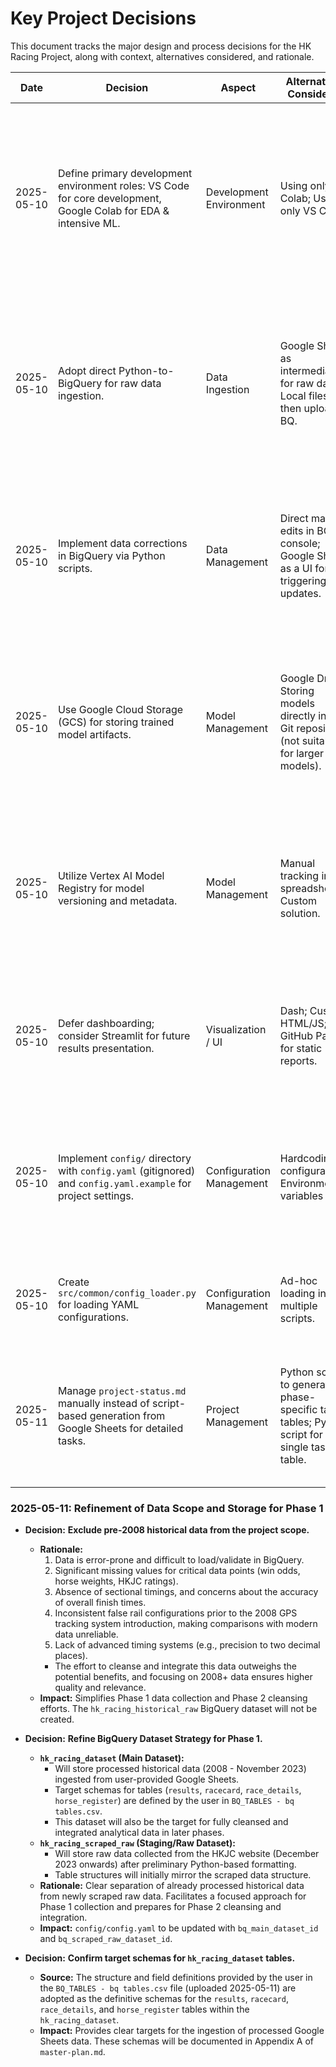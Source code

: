 # Key Project Decisions

This document tracks the major design and process decisions for the HK Racing Project, along with context, alternatives considered, and rationale.

| Date       | Decision                                                                 | Aspect                      | Alternatives Considered                                                                 | Rationale / Notes                                                                                                                                                              |
|------------|--------------------------------------------------------------------------|-----------------------------|-----------------------------------------------------------------------------------------|--------------------------------------------------------------------------------------------------------------------------------------------------------------------------------|
| 2025-05-10 | Define primary development environment roles: VS Code for core development, Google Colab for EDA & intensive ML. | Development Environment     | Using only Colab; Using only VS Code.                                                   | Leverages VS Code's strengths for project management & script development, and Colab's strengths for experimentation & hardware acceleration. Clear separation of concerns.         |
| 2025-05-10 | Adopt direct Python-to-BigQuery for raw data ingestion.                  | Data Ingestion              | Google Sheets as intermediary for raw data; Local files then upload to BQ.            | Increases robustness, scalability, and efficiency of the automated scraping pipeline. Reduces manual steps and potential points of failure associated with Sheets intermediary. |
| 2025-05-10 | Implement data corrections in BigQuery via Python scripts.               | Data Management             | Direct manual edits in BQ console; Google Sheet as a UI for triggering updates.         | Scripted corrections are version-controllable, auditable, and more robust. A GSheet for *logging* corrections could be a future UI enhancement if needed.                     |
| 2025-05-10 | Use Google Cloud Storage (GCS) for storing trained model artifacts.      | Model Management            | Google Drive; Storing models directly in the Git repository (not suitable for larger models). | GCS offers better versioning, programmatic access, and integration with MLOps tools (like Vertex AI Model Registry). Likely free/low-cost for project scale.                     |
| 2025-05-10 | Utilize Vertex AI Model Registry for model versioning and metadata.        | Model Management            | Manual tracking in spreadsheets; Custom solution.                                       | Provides a centralized, free (for registration) service for managing model lifecycle, improving organization and reproducibility. Points to models in GCS.                   |
| 2025-05-10 | Defer dashboarding; consider Streamlit for future results presentation.    | Visualization / UI          | Dash; Custom HTML/JS; GitHub Pages for static reports.                                  | Focus on core pipeline first. Streamlit offers a Python-native way to quickly build interactive UIs when predictions are ready.                                              |
| 2025-05-10 | Implement `config/` directory with `config.yaml` (gitignored) and `config.yaml.example` for project settings. | Configuration Management    | Hardcoding configurations; Environment variables only.                                    | Centralizes configuration, improves clarity, facilitates different environments (if needed later), and keeps secrets out of version control.                               |
| 2025-05-10 | Create `src/common/config_loader.py` for loading YAML configurations.    | Configuration Management    | Ad-hoc loading in multiple scripts.                                                     | Provides a standardized, reusable way to access configurations throughout the project.                                                                                         |
| 2025-05-11 | Manage `project-status.md` manually instead of script-based generation from Google Sheets for detailed tasks. | Project Management          | Python script to generate phase-specific task tables; Python script for single task table. | User preference for direct Markdown editing and control. Simplifies tooling if more comfortable with manual updates.                                                               |

### 2025-05-11: Refinement of Data Scope and Storage for Phase 1

* **Decision:** **Exclude pre-2008 historical data from the project scope.**
    * **Rationale:**
        1.  Data is error-prone and difficult to load/validate in BigQuery.
        2.  Significant missing values for critical data points (win odds, horse weights, HKJC ratings).
        3.  Absence of sectional timings, and concerns about the accuracy of overall finish times.
        4.  Inconsistent false rail configurations prior to the 2008 GPS tracking system introduction, making comparisons with modern data unreliable.
        5.  Lack of advanced timing systems (e.g., precision to two decimal places).
        * The effort to cleanse and integrate this data outweighs the potential benefits, and focusing on 2008+ data ensures higher quality and relevance.
    * **Impact:** Simplifies Phase 1 data collection and Phase 2 cleansing efforts. The `hk_racing_historical_raw` BigQuery dataset will not be created.

* **Decision:** **Refine BigQuery Dataset Strategy for Phase 1.**
    * **`hk_racing_dataset` (Main Dataset):**
        * Will store processed historical data (2008 - November 2023) ingested from user-provided Google Sheets.
        * Target schemas for tables (`results`, `racecard`, `race_details`, `horse_register`) are defined by the user in `BQ_TABLES - bq tables.csv`.
        * This dataset will also be the target for fully cleansed and integrated analytical data in later phases.
    * **`hk_racing_scraped_raw` (Staging/Raw Dataset):**
        * Will store raw data collected from the HKJC website (December 2023 onwards) after preliminary Python-based formatting.
        * Table structures will initially mirror the scraped data structure.
    * **Rationale:** Clear separation of already processed historical data from newly scraped raw data. Facilitates a focused approach for Phase 1 collection and prepares for Phase 2 cleansing and integration.
    * **Impact:** `config/config.yaml` to be updated with `bq_main_dataset_id` and `bq_scraped_raw_dataset_id`.

* **Decision:** **Confirm target schemas for `hk_racing_dataset` tables.**
    * **Source:** The structure and field definitions provided by the user in the `BQ_TABLES - bq tables.csv` file (uploaded 2025-05-11) are adopted as the definitive schemas for the `results`, `racecard`, `race_details`, and `horse_register` tables within the `hk_racing_dataset`.
    * **Impact:** Provides clear targets for the ingestion of processed Google Sheets data. These schemas will be documented in Appendix A of `master-plan.md`.
